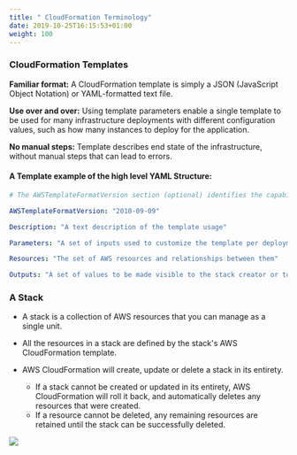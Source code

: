 ```yaml
---
title: " CloudFormation Terminology"
date: 2019-10-25T16:15:53+01:00
weight: 100
---
```


### CloudFormation Templates

**Familiar format:** A CloudFormation template is simply a JSON (JavaScript Object Notation) or YAML-formatted text file.

**Use over and over:** Using template parameters enable a single template to be used for many infrastructure deployments 
with different configuration values, such as how many instances to deploy for the application.

**No manual steps:** Template describes end state of the infrastructure, without manual steps that can lead to errors.

#### A Template example of the high level YAML Structure:

```yaml
# The AWSTemplateFormatVersion section (optional) identifies the capabilities of the template.

AWSTemplateFormatVersion: "2010-09-09"

Description: "A text description of the template usage"

Parameters: "A set of inputs used to customize the template per deployment"

Resources: "The set of AWS resources and relationships between them"

Outputs: "A set of values to be made visible to the stack creator or to pass them between stacks."
```

### A Stack

+ A stack is a collection of AWS resources that you can manage as a single unit.

+ All the resources in a stack are defined by the stack's AWS CloudFormation template.

+ AWS CloudFormation will create, update or delete a stack in its entirety. 
    + If a stack cannot be created or updated in its entirety, AWS CloudFormation will roll it back, and automatically deletes any resources that were created.
    + If a resource cannot be deleted, any remaining resources are retained until the stack can be successfully deleted. 
  
![](/30-cloudformation-fundamentals/cfn-stack.png)